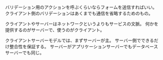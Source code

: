 バリデーション用のアクションを呼ぶくらいならフォームを送信すればいい。
クライアント側のバリデーションはあくまでも通信を省略するためのもの。

クライアントやサーバーはネットワークというよりもサービスの文脈。
何かを提供するのがサーバーで、使うのがクライアント。

クライアントサーバーモデルでは、まずサーバーが主。
サーバー側でできるだけ整合性を保証する。
サーバーがアプリケーションサーバーでもデータベースサーバーでも同じ。
